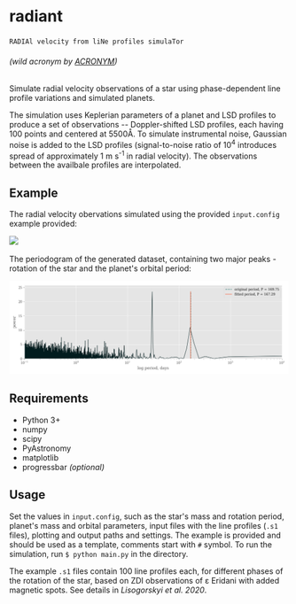 # radiant
`RADIAl velocity from liNe profiles simulaTor`
###### _(wild acronym by [ACRONYM](https://github.com/bacook17/acronym))_

Simulate radial velocity observations of a star using phase-dependent line profile variations and simulated planets.

The simulation uses Keplerian parameters of a planet and LSD profiles to produce a set of observations -- Doppler-shifted LSD profiles, each having 100 points and centered at 5500Å. To simulate instrumental noise, Gaussian noise is added to the LSD profiles (signal-to-noise ratio of 10<sup>4</sup> introduces spread of approximately 1 m s<sup>-1</sup> in radial velocity). The observations between the availbale profiles are interpolated.

## Example

The radial velocity obervations simulated using the provided `input.config` example provided:

<img src="example-rv.png" width=800>

The periodogram of the generated dataset, containing two major peaks - rotation of the star and the planet's orbital period:

<img src="example-ls.png" width=800>

## Requirements

- Python 3+
- numpy
- scipy
- PyAstronomy
- matplotlib
- progressbar _(optional)_

## Usage

Set the values in `input.config`, such as the star's mass and rotation period, planet's mass and orbital parameters, input files with the line profiles (`.s1` files), plotting and output paths and settings. The example is provided and should be used as a template, comments start with `#` symbol.
To run the simulation, run `$ python main.py` in the directory.

The example `.s1` files contain 100 line profiles each, for different phases of the rotation of the star, based on ZDI observations of ε Eridani with added magnetic spots. See details in _Lisogorskyi et al. 2020_.
